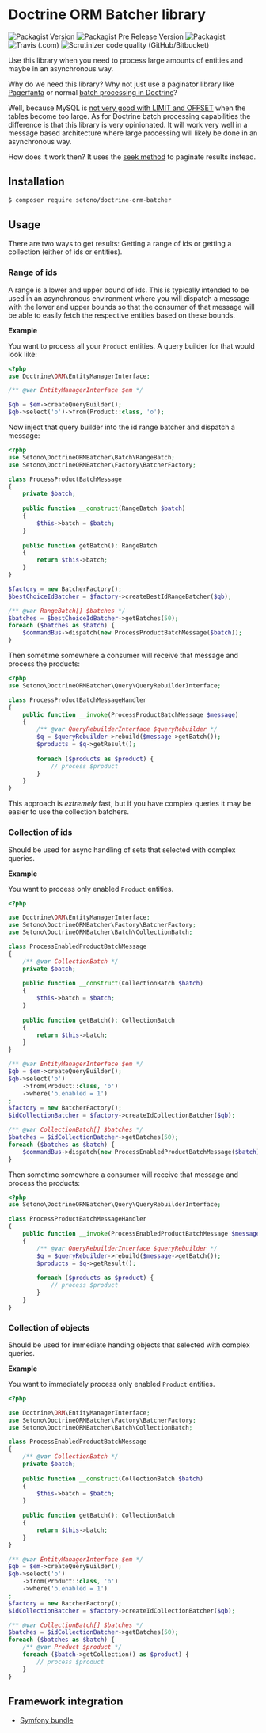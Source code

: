 # Doctrine ORM Batcher library

![Packagist Version](https://img.shields.io/packagist/v/setono/doctrine-orm-batcher.svg?color=brightgreen&label=latest%20release)
![Packagist Pre Release Version](https://img.shields.io/packagist/vpre/setono/doctrine-orm-batcher.svg?label=unstable)
![Packagist](https://img.shields.io/packagist/l/setono/doctrine-orm-batcher.svg?color=blue)
![Travis (.com)](https://img.shields.io/travis/com/setono/doctrine-orm-batcher.svg)
![Scrutinizer code quality (GitHub/Bitbucket)](https://img.shields.io/scrutinizer/quality/g/setono/doctrine-orm-batcher.svg)

Use this library when you need to process large amounts of entities and maybe in an asynchronous way.

Why do we need this library? Why not just use a paginator library like [Pagerfanta](https://github.com/whiteoctober/Pagerfanta) or normal [batch processing in Doctrine](https://www.doctrine-project.org/projects/doctrine-orm/en/2.6/reference/batch-processing.html)?

Well, because MySQL is [not very good with LIMIT and OFFSET](https://www.eversql.com/faster-pagination-in-mysql-why-order-by-with-limit-and-offset-is-slow/) 
when the tables become too large. As for Doctrine batch processing capabilities the difference is that this 
library is very opinionated. It will work very well in a message based architecture where large processing will 
likely be done in an asynchronous way.

How does it work then? It uses the [seek method](https://www.google.com/search?q=mysql+seek+method) to paginate results instead.

## Installation

```bash
$ composer require setono/doctrine-orm-batcher
```

## Usage

There are two ways to get results: Getting a range of ids or getting a collection (either of ids or entities).

### Range of ids
A range is a lower and upper bound of ids. This is typically intended to be used in an asynchronous environment
where you will dispatch a message with the lower and upper bounds so that the consumer of that message
will be able to easily fetch the respective entities based on these bounds.

**Example**

You want to process all your `Product` entities. A query builder for that would look like:

```php
<?php
use Doctrine\ORM\EntityManagerInterface;

/** @var EntityManagerInterface $em */

$qb = $em->createQueryBuilder();
$qb->select('o')->from(Product::class, 'o');
```

Now inject that query builder into the id range batcher and dispatch a message:

```php
<?php
use Setono\DoctrineORMBatcher\Batch\RangeBatch;
use Setono\DoctrineORMBatcher\Factory\BatcherFactory;

class ProcessProductBatchMessage
{
    private $batch;
    
    public function __construct(RangeBatch $batch)
    {
        $this->batch = $batch;        
    }
    
    public function getBatch(): RangeBatch
    {
        return $this->batch;
    }
}

$factory = new BatcherFactory();
$bestChoiceIdBatcher = $factory->createBestIdRangeBatcher($qb);

/** @var RangeBatch[] $batches */
$batches = $bestChoiceIdBatcher->getBatches(50);
foreach ($batches as $batch) {
    $commandBus->dispatch(new ProcessProductBatchMessage($batch));
}
```

Then sometime somewhere a consumer will receive that message and process the products:

```php
<?php
use Setono\DoctrineORMBatcher\Query\QueryRebuilderInterface;

class ProcessProductBatchMessageHandler
{
    public function __invoke(ProcessProductBatchMessage $message)
    {
        /** @var QueryRebuilderInterface $queryRebuilder */
        $q = $queryRebuilder->rebuild($message->getBatch());
        $products = $q->getResult();
        
        foreach ($products as $product) {
            // process $product
        }
    }
}
```

This approach is *extremely* fast, but if you have complex queries it may be easier to use the collection batchers.

### Collection of ids

Should be used for async handling of sets that selected with complex queries.

**Example**

You want to process only enabled `Product` entities.

```php
<?php

use Doctrine\ORM\EntityManagerInterface;
use Setono\DoctrineORMBatcher\Factory\BatcherFactory;
use Setono\DoctrineORMBatcher\Batch\CollectionBatch;

class ProcessEnabledProductBatchMessage
{
    /** @var CollectionBatch */
    private $batch;
    
    public function __construct(CollectionBatch $batch)
    {
        $this->batch = $batch;        
    }
    
    public function getBatch(): CollectionBatch
    {
        return $this->batch;
    }
}

/** @var EntityManagerInterface $em */
$qb = $em->createQueryBuilder();
$qb->select('o')
    ->from(Product::class, 'o')
    ->where('o.enabled = 1')
;
$factory = new BatcherFactory();
$idCollectionBatcher = $factory->createIdCollectionBatcher($qb);

/** @var CollectionBatch[] $batches */
$batches = $idCollectionBatcher->getBatches(50);
foreach ($batches as $batch) {
    $commandBus->dispatch(new ProcessEnabledProductBatchMessage($batch));
}
```

Then sometime somewhere a consumer will receive that message and process the products:

```php
<?php
use Setono\DoctrineORMBatcher\Query\QueryRebuilderInterface;

class ProcessProductBatchMessageHandler
{
    public function __invoke(ProcessEnabledProductBatchMessage $message)
    {
        /** @var QueryRebuilderInterface $queryRebuilder */
        $q = $queryRebuilder->rebuild($message->getBatch());
        $products = $q->getResult();
        
        foreach ($products as $product) {
            // process $product
        }
    }
}
```

### Collection of objects

Should be used for immediate handing objects that selected with complex queries.

**Example**

You want to immediately process only enabled `Product` entities.

```php
<?php

use Doctrine\ORM\EntityManagerInterface;
use Setono\DoctrineORMBatcher\Factory\BatcherFactory;
use Setono\DoctrineORMBatcher\Batch\CollectionBatch;

class ProcessEnabledProductBatchMessage
{
    /** @var CollectionBatch */
    private $batch;
    
    public function __construct(CollectionBatch $batch)
    {
        $this->batch = $batch;        
    }
    
    public function getBatch(): CollectionBatch
    {
        return $this->batch;
    }
}

/** @var EntityManagerInterface $em */
$qb = $em->createQueryBuilder();
$qb->select('o')
    ->from(Product::class, 'o')
    ->where('o.enabled = 1')
;
$factory = new BatcherFactory();
$idCollectionBatcher = $factory->createIdCollectionBatcher($qb);

/** @var CollectionBatch[] $batches */
$batches = $idCollectionBatcher->getBatches(50);
foreach ($batches as $batch) {
    /** @var Product $product */
    foreach ($batch->getCollection() as $product) {
        // process $product
    }
}
```

## Framework integration
- [Symfony bundle](https://github.com/Setono/DoctrineORMBatcherBundle)

[ico-version]: https://poser.pugx.org/setono/doctrine-orm-batcher/v/stable
[ico-unstable-version]: https://poser.pugx.org/setono/doctrine-orm-batcher/v/unstable
[ico-license]: https://poser.pugx.org/setono/doctrine-orm-batcher/license
[ico-travis]: https://travis-ci.com/Setono/doctrine-orm-batcher.svg?branch=master
[ico-code-quality]: https://img.shields.io/scrutinizer/g/Setono/doctrine-orm-batcher.svg?style=flat-square

[link-packagist]: https://packagist.org/packages/setono/doctrine-orm-batcher
[link-travis]: https://travis-ci.com/Setono/doctrine-orm-batcher
[link-code-quality]: https://scrutinizer-ci.com/g/Setono/doctrine-orm-batcher
